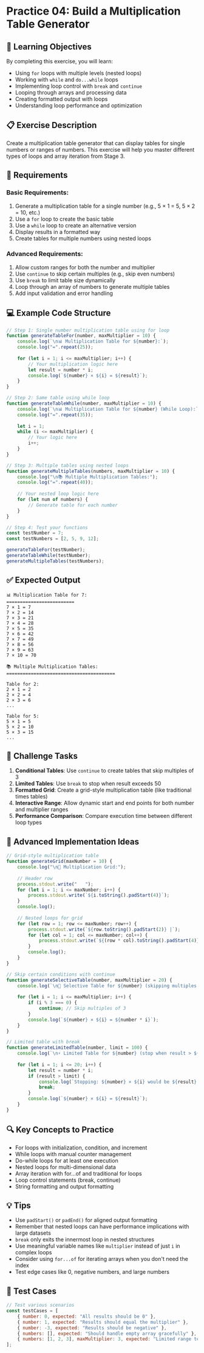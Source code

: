 <!-- markdownlint-disable -->

# Practice 04: Build a Multiplication Table Generator

## 🎯 Learning Objectives

By completing this exercise, you will learn:

- Using `for` loops with multiple levels (nested loops)
- Working with `while` and `do...while` loops
- Implementing loop control with `break` and `continue`
- Looping through arrays and processing data
- Creating formatted output with loops
- Understanding loop performance and optimization

## 📋 Exercise Description

Create a multiplication table generator that can display tables for single numbers or ranges of numbers. This exercise will help you master different types of loops and array iteration from Stage 3.

## 🔧 Requirements

### Basic Requirements:
1. Generate a multiplication table for a single number (e.g., 5 × 1 = 5, 5 × 2 = 10, etc.)
2. Use a `for` loop to create the basic table
3. Use a `while` loop to create an alternative version
4. Display results in a formatted way
5. Create tables for multiple numbers using nested loops

### Advanced Requirements:
1. Allow custom ranges for both the number and multiplier
2. Use `continue` to skip certain multiples (e.g., skip even numbers)
3. Use `break` to limit table size dynamically
4. Loop through an array of numbers to generate multiple tables
5. Add input validation and error handling

## 💻 Example Code Structure

```javascript
// Step 1: Single number multiplication table using for loop
function generateTableFor(number, maxMultiplier = 10) {
    console.log(`\n📊 Multiplication Table for ${number}:`);
    console.log("=".repeat(25));
    
    for (let i = 1; i <= maxMultiplier; i++) {
        // Your multiplication logic here
        let result = number * i;
        console.log(`${number} × ${i} = ${result}`);
    }
}

// Step 2: Same table using while loop
function generateTableWhile(number, maxMultiplier = 10) {
    console.log(`\n📊 Multiplication Table for ${number} (While Loop):`);
    console.log("=".repeat(35));
    
    let i = 1;
    while (i <= maxMultiplier) {
        // Your logic here
        i++;
    }
}

// Step 3: Multiple tables using nested loops
function generateMultipleTables(numbers, maxMultiplier = 10) {
    console.log("\n📚 Multiple Multiplication Tables:");
    console.log("=".repeat(40));
    
    // Your nested loop logic here
    for (let num of numbers) {
        // Generate table for each number
    }
}

// Step 4: Test your functions
const testNumber = 7;
const testNumbers = [2, 5, 9, 12];

generateTableFor(testNumber);
generateTableWhile(testNumber);
generateMultipleTables(testNumbers);
```

## ✅ Expected Output

```
📊 Multiplication Table for 7:
=========================
7 × 1 = 7
7 × 2 = 14
7 × 3 = 21
7 × 4 = 28
7 × 5 = 35
7 × 6 = 42
7 × 7 = 49
7 × 8 = 56
7 × 9 = 63
7 × 10 = 70

📚 Multiple Multiplication Tables:
========================================

Table for 2:
2 × 1 = 2
2 × 2 = 4
2 × 3 = 6
...

Table for 5:
5 × 1 = 5
5 × 2 = 10
5 × 3 = 15
...
```

## 🎯 Challenge Tasks

1. **Conditional Tables**: Use `continue` to create tables that skip multiples of 3
2. **Limited Tables**: Use `break` to stop when result exceeds 50
3. **Formatted Grid**: Create a grid-style multiplication table (like traditional times tables)
4. **Interactive Range**: Allow dynamic start and end points for both number and multiplier ranges
5. **Performance Comparison**: Compare execution time between different loop types

## 📝 Advanced Implementation Ideas

```javascript
// Grid-style multiplication table
function generateGrid(maxNumber = 10) {
    console.log("\n🔢 Multiplication Grid:");
    
    // Header row
    process.stdout.write("   ");
    for (let i = 1; i <= maxNumber; i++) {
        process.stdout.write(`${i.toString().padStart(4)}`);
    }
    console.log();
    
    // Nested loops for grid
    for (let row = 1; row <= maxNumber; row++) {
        process.stdout.write(`${row.toString().padStart(2)} |`);
        for (let col = 1; col <= maxNumber; col++) {
            process.stdout.write(`${(row * col).toString().padStart(4)}`);
        }
        console.log();
    }
}

// Skip certain conditions with continue
function generateSelectiveTable(number, maxMultiplier = 20) {
    console.log(`\n🎯 Selective Table for ${number} (skipping multiples of 3):`);
    
    for (let i = 1; i <= maxMultiplier; i++) {
        if (i % 3 === 0) {
            continue; // Skip multiples of 3
        }
        console.log(`${number} × ${i} = ${number * i}`);
    }
}

// Limited table with break
function generateLimitedTable(number, limit = 100) {
    console.log(`\n⚡ Limited Table for ${number} (stop when result > ${limit}):`);
    
    for (let i = 1; i <= 20; i++) {
        let result = number * i;
        if (result > limit) {
            console.log(`Stopping: ${number} × ${i} would be ${result} (> ${limit})`);
            break;
        }
        console.log(`${number} × ${i} = ${result}`);
    }
}
```

## 🔍 Key Concepts to Practice

- For loops with initialization, condition, and increment
- While loops with manual counter management
- Do-while loops for at least one execution
- Nested loops for multi-dimensional data
- Array iteration with for...of and traditional for loops
- Loop control statements (break, continue)
- String formatting and output formatting

## 💡 Tips

- Use `padStart()` or `padEnd()` for aligned output formatting
- Remember that nested loops can have performance implications with large datasets
- `break` only exits the innermost loop in nested structures
- Use meaningful variable names like `multiplier` instead of just `i` in complex loops
- Consider using `for...of` for iterating arrays when you don't need the index
- Test edge cases like 0, negative numbers, and large numbers

## 🧪 Test Cases

```javascript
// Test various scenarios
const testCases = [
    { number: 0, expected: "All results should be 0" },
    { number: 1, expected: "Results should equal the multiplier" },
    { number: -3, expected: "Results should be negative" },
    { numbers: [], expected: "Should handle empty array gracefully" },
    { numbers: [1, 2, 3], maxMultiplier: 3, expected: "Limited range test" }
];
```
